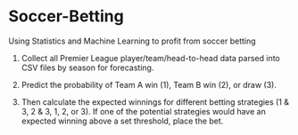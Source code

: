 # Soccer-Betting
Using Statistics and Machine Learning to profit from soccer betting

1) Collect all Premier League player/team/head-to-head data parsed into CSV files by season for forecasting.

2) Predict the probability of Team A win (1), Team B win (2), or draw (3).

3) Then calculate the expected winnings for different betting strategies (1 & 3, 2 & 3, 1, 2, or 3). If one of the potential strategies would have an expected winning above a set threshold, place the bet.
